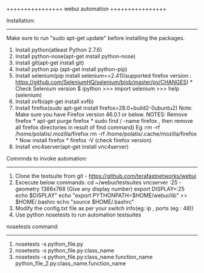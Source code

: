 ++++++++++++++++
webui automation
++++++++++++++++


Installation:
********************
Make sure to run "sudo apt-get update" before installing the packages.

1. Install python(atleast Python 2.7.6) 
2. Install python-nose(apt-get install python-nose)
3. Install git(apt-get install git)
4. Install python pip (apt-get install python-pip)
5. Install selenium(pip install selenium==2.41)(supported firefox version : https://github.com/SeleniumHQ/selenium/blob/master/py/CHANGES)
           * Check Selenium version
             $ ipython
             >>> import selenium
             >>> help (selenium)
6. Install xvfb(apt-get install xvfb)
7. Install firefox(sudo apt-get install firefox=28.0+build2-0ubuntu2) Note: Make sure you have Firefox version 46.0.1 or below. 
   NOTES:  Remove firefox 
           * apt-get purge firefox
           * sudo find / -name firefox , then remove all firefox directories in result of find command)
             Eg :rm -rf /home/polatis/.mozilla/firefox
                 rm -rf /home/polatis/.cache/mozilla/firefox
           * Now install firefox
           * firefox -V (check firefox version)
8. Install vnc4server(apt-get install vnc4server)

Commnds to invoke automation:
***************************
1. Clone the testsuite from git - https://github.com/terafastnetworks/webui
2. Excecute below commands:
	cd ~/webui/testsuites
	vncserver :25 -geometry 1366x768 (Give any display number)
	export DISPLAY=:25
	echo $DISPLAY"
	echo "export PYTHONPATH=$HOME/webui/lib" >> $HOME/.bashrc
	echo "source $HOME/.bashrc"
3. Modify the config.txt file as per your switch info(eg: ip , ports (eg : 48))
4. Use python nosetests to run automation testsuites

nosetests command:
********************
1. nosetests -s python_file.py
2. nosetests -s python_file.py:class_name 
3. nosetests -s python_file.py:class_name.function_name python_file_2.py:class_name.function_name




















